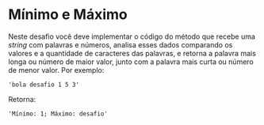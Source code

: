 # Mínimo e Máximo

Neste desafio você deve implementar o código do método que recebe uma *string*
com palavras e números, analisa esses dados comparando os valores e a quantidade
de caracteres das palavras, e retorna a palavra mais longa ou número de maior
valor, junto com a palavra mais curta ou número de menor valor. Por exemplo:

```
'bola desafio 1 5 3'
```

Retorna:

```
'Mínimo: 1; Máximo: desafio'
```

